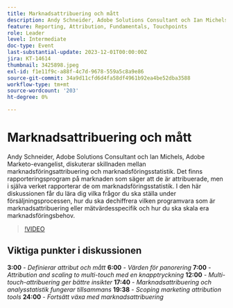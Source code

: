 ```yaml
---
title: Marknadsattribuering och mått
description: Andy Schneider, Adobe Solutions Consultant och Ian Michels, Adobe Marketo-evangelist, diskuterar skillnaden mellan marknadsföringsattribuering och marknadsföringsstatistik. Det finns rapporteringsprogram på marknaden som säger att de är attribuerade, men i själva verket rapporterar de om marknadsföringsstatistik. I den här diskussionen får du lära dig vilka frågor du ska ställa under försäljningsprocessen, hur du ska dechiffrera vilken programvara som är marknadsattribuering eller mätvärdesspecifik och hur du ska skala era marknadsföringsbehov.
feature: Reporting, Attribution, Fundamentals, Touchpoints
role: Leader
level: Intermediate
doc-type: Event
last-substantial-update: 2023-12-01T00:00:00Z
jira: KT-14614
thumbnail: 3425898.jpeg
exl-id: f1e11f9c-a88f-4c7d-9678-559a5c8a9e86
source-git-commit: 34a9d11cfd6d4fa58df4961b92ea4be52dba3588
workflow-type: tm+mt
source-wordcount: '203'
ht-degree: 0%

---
```


# Marknadsattribuering och mått

Andy Schneider, Adobe Solutions Consultant och Ian Michels, Adobe Marketo-evangelist, diskuterar skillnaden mellan marknadsföringsattribuering och marknadsföringsstatistik. Det finns rapporteringsprogram på marknaden som säger att de är attribuerade, men i själva verket rapporterar de om marknadsföringsstatistik. I den här diskussionen får du lära dig vilka frågor du ska ställa under försäljningsprocessen, hur du ska dechiffrera vilken programvara som är marknadsattribuering eller mätvärdesspecifik och hur du ska skala era marknadsföringsbehov.

>[!VIDEO](https://video.tv.adobe.com/v/3425898/?learn=on)

## Viktiga punkter i diskussionen

**3:00** - *Definierar attribut och mått*
**6:00** - *Värden för panorering*
**7:00** - *Attribution and scaling to multi-touch med en knapptryckning*
**12:00** - *Multi-touch-attribuering ger bättre insikter*
**17:40** - *Marknadsattribuering och analysstatistik fungerar tillsammans*
**19:38** - *Scoping marketing attribution tools*
**24:00** - *Fortsätt växa med marknadsattribuering*
